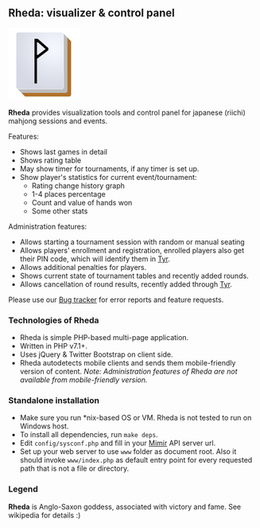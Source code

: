 ## Rheda: visualizer & control panel
![Rheda](www/assets/ico/rhedahires.png?raw=true "Rheda")

**Rheda** provides visualization tools and control panel for japanese (riichi) mahjong sessions and events. 

Features:

- Shows last games in detail
- Shows rating table
- May show timer for tournaments, if any timer is set up.
- Show player's statistics for current event/tournament:
  - Rating change history graph
  - 1-4 places percentage
  - Count and value of hands won
  - Some other stats

Administration features:

- Allows starting a tournament session with random or manual seating
- Allows players' enrollment and registration, enrolled players also get their PIN code, which will identify them in 
[Tyr](https://github.com/MahjongPantheon/pantheon/tree/master/Tyr).
- Allows additional penalties for players.
- Shows current state of tournament tables and recently added rounds.
- Allows cancellation of round results, recently added through [Tyr](https://github.com/MahjongPantheon/pantheon/tree/master/Tyr).

Please use our [Bug tracker](https://pantheon.myjetbrains.com/youtrack/issues/RHEDA) for error reports and feature requests.

### Technologies of Rheda

- Rheda is simple PHP-based multi-page application.
- Written in PHP v7.1+.
- Uses jQuery & Twitter Bootstrap on client side.
- Rheda autodetects mobile clients and sends them mobile-friendly version of content. *Note: Administration 
features of Rheda are not available from mobile-friendly version.*

### Standalone installation

- Make sure you run *nix-based OS or VM. Rheda is not tested to run on Windows host.
- To install all dependencies, run `make deps`.
- Edit `config/sysconf.php` and fill in your [Mimir](https://github.com/MahjongPantheon/pantheon/tree/master/Mimir) API server url.
- Set up your web server to use `www` folder as document root. Also it should invoke 
`www/index.php` as default entry point for every requested path that is not a file or directory.

### Legend

**Rheda** is Anglo-Saxon goddess, associated with victory and fame. See wikipedia for details :)
